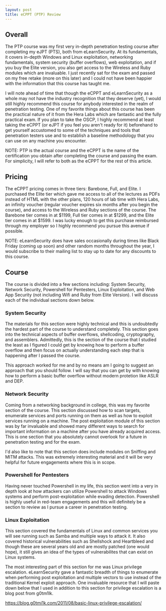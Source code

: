 ```yaml
---
layout: post
title: eCPPT (PTP) Review
---
```


## Overall

The PTP course was my first very in-depth penetration testing course after completing my eJPT (PTS), both from eLearnSecurity. At its fundamentals, it covers in-depth Windows and Linux exploitation, networking fundamentals, system security (buffer overflows), web exploitation, and if you buy the Elite version, you also get access to the Wireless and Ruby modules which are invaluable. I just recently sat for the exam and passed on my free retake (more on this later) and I could not have been happier with the information that this course has taught me. 

I will note ahead of time that though the eCPPT and eLearnSecurity as a whole may not have the industry recognition that they deserve (yet), I would still highly recommend this course for anybody interested in the realm of penetration testing. One of my favorite things about this course has been the practical nature of it from the Hera Labs which are fantastic and the fully practical exam. If you plan to take the OSCP, I highly recommend at least taking the eCPPT (or eJPT if you feel you aren't ready for it) beforehand to get yourself accustomed to some of the techniques and tools that penetration testers use and to establish a baseline methodology that you can use on any machine you encounter.

NOTE: PTP is the actual course and the eCPPT is the name of the certification you obtain after completing the course and passing the exam. For simplicity, I will refer to both as the eCPPT for the rest of this article.

## Pricing

The eCPPT pricing comes in three tiers: Barebone, Full, and Elite. I purchased the Elite tier which gave me access to all of the lectures as PDFs instead of HTML with the other plans, 120 hours of lab time with Hera Labs, an infinity voucher (regular voucher expires six months after you begin the course), and access to the Wireless and Ruby sections of the course. The Barebone tier comes in at $1199, Full tier comes in at $1299, and the Elite tier comes in at $1599. I was lucky enough to get this purchase reimbursed through my employer so I highly recommend you pursue this avenue if possible.

NOTE: eLearnSecurity does have sales occasionally during times like Black Friday (coming up soon) and other random months throughout the year, I would subscribe to their mailing list to stay up to date for any discounts to this course.

## Course

The course is divided into a few sections including: System Security, Network Security, Powershell for Pentesters, Linux Exploitation, and Web App Security (not including Wifi and Ruby from Elite Version). I will discuss each of the individual sections down below.

### System Security

The materials for this section were highly technical and this is undoubtedly the hardest part of the course to understand completely. This section goes into the technical aspects of buffer overflows, shellcoding, cryptography, and assemblers. Admittedly, this is the section of the course that I studied the least as I figured I could get by knowing how to perform a buffer overflow and then focus on actually understanding each step that is happening after I passed the course. 

This approach worked for me and by no means am I going to suggest an approach that you should follow. I will say that you can get by with knowing how to perform a basic buffer overflow without modern protetion like ASLR and DEP. 

### Network Security

Coming from a networking background in college, this was my favorite section of the course. This section discussed how to scan targets, enumerate services and ports running on them as well as how to exploit services running on a machine. The post exploitation module of this section was by far invaluable and showed many different ways to search for important information on a machine after you have already acquired access. This is one section that you absolutely cannot overlook for a future in penetration testing and for the exam. 

I'd also like to note that this section does include modules on Sniffing and MITM attacks. This was extremely interesting material and it will be very helpful for future engagements where this is in scope.

### Powershell for Pentesters

Having never touched Powershell in my life, this section went into a very in depth look at how attackers can utilize Powershell to attack Windows systems and perform post-exploitation while evading detection. Powershell is highly useful in red-team engagements and this will definitely be a section to review as I pursue a career in penetration testing.

### Linux Exploitation

This section covered the fundamentals of Linux and common services you will see running such as Samba and multiple ways to attack it. It also covered historical vulnerabilities such as Shellshock and Heartbleed and though these are several years old and are mostly patched (one would hope), it still gives an idea of the types of vulnerabilites that can exist on Linux systems.

The most interesting part of this section for me was Linux privilege escalation. eLearnSecurity gave a fantastic breadth of things to enumerate when performing post exploitation and multiple vectors to use instead of the traditional Kernel exploit approach. One invaluable resource that I will paste down below that I used in addition to this section for privilege escalation is a blog post from g0tm1lk. 

<https://blog.g0tmi1k.com/2011/08/basic-linux-privilege-escalation/>
